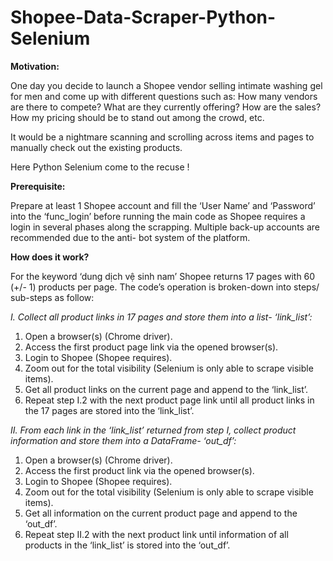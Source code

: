 # Shopee-Data-Scraper-Python-Selenium

**Motivation:**

One day you decide to launch a Shopee vendor selling intimate washing gel for men and come up with different questions such as: How many vendors are there to compete? What are they currently offering? How are the sales? How my pricing should be to stand out among the crowd, etc.

It would be a nightmare scanning and scrolling across items and pages to manually check out the existing products.

Here Python Selenium come to the recuse !

**Prerequisite:**

Prepare at least 1 Shopee account and fill the ‘User Name’ and ‘Password’ into the ‘func_login’ before running the main code as Shopee requires a login in several phases along the scrapping. Multiple back-up accounts are recommended due to the anti- bot system of the platform.

**How does it work?**

For the keyword ‘dung dịch vệ sinh nam’ Shopee returns 17 pages with 60 (+/- 1) products per page. The code’s operation is broken-down into steps/ sub-steps as follow:

*I.	Collect all product links in 17 pages and store them into a list- ‘link_list’:*
1.	Open a browser(s) (Chrome driver).
2.	Access the first product page link via the opened browser(s).
3.	Login to Shopee (Shopee requires).
4.	Zoom out for the total visibility (Selenium is only able to scrape visible items).
5.	Get all product links on the current page and append to the ‘link_list’.
6.	Repeat step I.2 with the next product page link until all product links in the 17 pages are stored into the ‘link_list’.

*II.	From each link in the ‘link_list’ returned from step I, collect product information and store them into a DataFrame- ‘out_df’:*
1.	Open a browser(s) (Chrome driver).
2.	Access the first product link via the opened browser(s).
3.	Login to Shopee (Shopee requires).
4.	Zoom out for the total visibility (Selenium is only able to scrape visible items).
5.	Get all information on the current product page and append to the ‘out_df’.
6.	Repeat step II.2 with the next product link until information of all products in the ‘link_list’ is stored into the ‘out_df’.
